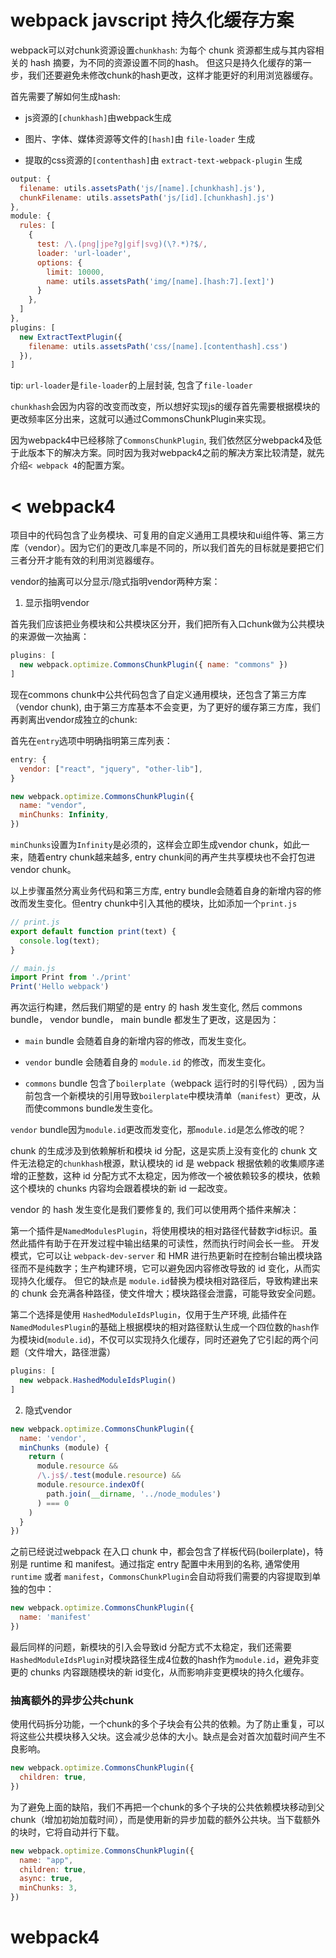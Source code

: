
webpack javscript 持久化缓存方案
=====

webpack可以对chunk资源设置`chunkhash`: 为每个 chunk 资源都生成与其内容相关的 hash 摘要，为不同的资源设置不同的hash。
但这只是持久化缓存的第一步，我们还要避免未修改chunk的hash更改，这样才能更好的利用浏览器缓存。

首先需要了解如何生成hash:

- js资源的`[chunkhash]`由webpack生成

- 图片、字体、媒体资源等文件的`[hash]`由 `file-loader` 生成

- 提取的css资源的`[contenthash]`由 `extract-text-webpack-plugin` 生成

``` js
output: {  
  filename: utils.assetsPath('js/[name].[chunkhash].js'),
  chunkFilename: utils.assetsPath('js/[id].[chunkhash].js')
},
module: {  
  rules: [
    {
      test: /\.(png|jpe?g|gif|svg)(\?.*)?$/,
      loader: 'url-loader',
      options: {
        limit: 10000,
        name: utils.assetsPath('img/[name].[hash:7].[ext]')
      }
    },
  ]
},
plugins: [  
  new ExtractTextPlugin({
    filename: utils.assetsPath('css/[name].[contenthash].css')
  }),
]
```

tip: `url-loader`是`file-loader`的上层封装, 包含了`file-loader`

`chunkhash`会因为内容的改变而改变，所以想好实现js的缓存首先需要根据模块的更改频率区分出来，这就可以通过CommonsChunkPlugin来实现。

因为webpack4中已经移除了`CommonsChunkPlugin`, 我们依然区分webpack4及低于此版本下的解决方案。同时因为我对webpack4之前的解决方案比较清楚，就先介绍`< webpack 4`的配置方案。

# < webpack4 

项目中的代码包含了业务模块、可复用的自定义通用工具模块和ui组件等、第三方库（vendor）。因为它们的更改几率是不同的，所以我们首先的目标就是要把它们三者分开才能有效的利用浏览器缓存。

vendor的抽离可以分显示/隐式指明vendor两种方案：

1. 显示指明vendor

首先我们应该把业务模块和公共模块区分开，我们把所有入口chunk做为公共模块的来源做一次抽离：

``` js
plugins: [
  new webpack.optimize.CommonsChunkPlugin({ name: "commons" })
]
```

现在commons chunk中公共代码包含了自定义通用模块，还包含了第三方库 （vendor chunk), 由于第三方库基本不会变更，为了更好的缓存第三方库，我们再剥离出vendor成独立的chunk:

首先在`entry`选项中明确指明第三库列表：

``` js
entry: {
  vendor: ["react", "jquery", "other-lib"],
}

new webpack.optimize.CommonsChunkPlugin({
  name: "vendor",
  minChunks: Infinity,
})
```

`minChunks`设置为`Infinity`是必须的，这样会立即生成vendor chunk，如此一来，随着entry chunk越来越多, entry chunk间的再产生共享模块也不会打包进vendor chunk。

以上步骤虽然分离业务代码和第三方库, entry bundle会随着自身的新增内容的修改而发生变化。但entry chunk中引入其他的模块，比如添加一个`print.js`

``` js
// print.js
export default function print(text) {
  console.log(text);
}

```

``` js
// main.js
import Print from './print'
Print('Hello webpack')
```

再次运行构建，然后我们期望的是 entry 的 hash 发生变化, 然后 commons bundle， vendor bundle， main bundle 都发生了更改，这是因为：

- `main` bundle 会随着自身的新增内容的修改，而发生变化。

- `vendor` bundle 会随着自身的 `module.id` 的修改，而发生变化。

- `commons` bundle 包含了`boilerplate`（webpack 运行时的引导代码）, 因为当前包含一个新模块的引用导致`boilerplate`中模块清单（`manifest`）更改，从而使commons bundle发生变化。

`vendor` bundle因为`module.id`更改而发变化，那`module.id`是怎么修改的呢？

chunk 的生成涉及到依赖解析和模块 id 分配，这是实质上没有变化的 chunk 文件无法稳定的`chunkhash`根源，默认模块的 id 是 webpack 根据依赖的收集顺序递增的正整数，这种 id 分配方式不太稳定，因为修改一个被依赖较多的模块，依赖这个模块的 chunks 内容均会跟着模块的新 id 一起改变。

vendor 的 hash 发生变化是我们要修复的, 我们可以使用两个插件来解决：

第一个插件是`NamedModulesPlugin`，将使用模块的相对路径代替数字id标识。虽然此插件有助于在开发过程中输出结果的可读性，然而执行时间会长一些。
开发模式，它可以让 `webpack-dev-server` 和 HMR 进行热更新时在控制台输出模块路径而不是纯数字；生产构建环境，它可以避免因内容修改导致的 id 变化，从而实现持久化缓存。
但它的缺点是 `module.id`替换为模块相对路径后，导致构建出来的 chunk 会充满各种路径，使文件增大；模块路径会泄露，可能导致安全问题。

第二个选择是使用 `HashedModuleIdsPlugin`，仅用于生产环境, 此插件在`NamedModulesPlugin`的基础上根据模块的相对路径默认生成一个四位数的`hash`作为模块id(`module.id`)，不仅可以实现持久化缓存，同时还避免了它引起的两个问题（文件增大，路径泄露）

``` js
plugins: [
  new webpack.HashedModuleIdsPlugin()
]
```

2. 隐式vendor

``` js
new webpack.optimize.CommonsChunkPlugin({
  name: 'vendor',
  minChunks (module) {
    return (
      module.resource &&
      /\.js$/.test(module.resource) &&
      module.resource.indexOf(
        path.join(__dirname, '../node_modules')
      ) === 0
    )
  }
})
```

之前已经说过webpack 在入口 chunk 中，都会包含了样板代码(boilerplate)，特别是 runtime 和 manifest。通过指定 entry 配置中未用到的名称, 通常使用`runtime` 或者 `manifest`，`CommonsChunkPlugin`会自动将我们需要的内容提取到单独的包中：

``` js
new webpack.optimize.CommonsChunkPlugin({
  name: 'manifest'
})
```

最后同样的问题，新模块的引入会导致id 分配方式不太稳定，我们还需要`HashedModuleIdsPlugin`对模块路径生成4位数的hash作为`module.id`，避免非变更的 chunks 内容跟随模块的新 id变化，从而影响非变更模块的持久化缓存。

### 抽离额外的异步公共chunk

使用代码拆分功能，一个chunk的多个子块会有公共的依赖。为了防止重复，可以将这些公共模块移入父块。这会减少总体的大小。缺点是会对首次加载时间产生不良影响。

``` js
new webpack.optimize.CommonsChunkPlugin({
  children: true,
})
```

为了避免上面的缺陷，我们不再把一个chunk的多个子块的公共依赖模块移动到父chunk（增加初始加载时间），而是使用新的异步加载的额外公共块。当下载额外的块时，它将自动并行下载。

``` js
new webpack.optimize.CommonsChunkPlugin({
  name: "app",
  children: true,
  async: true,
  minChunks: 3,
})
```

# webpack4

